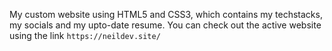 My custom website using HTML5 and CSS3, which contains my techstacks, my socials and my upto-date resume. You can check out the active website using the link `https://neildev.site/`
